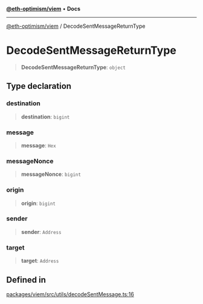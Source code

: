 [**@eth-optimism/viem**](../README.md) • **Docs**

***

[@eth-optimism/viem](../README.md) / DecodeSentMessageReturnType

# DecodeSentMessageReturnType

> **DecodeSentMessageReturnType**: `object`

## Type declaration

### destination

> **destination**: `bigint`

### message

> **message**: `Hex`

### messageNonce

> **messageNonce**: `bigint`

### origin

> **origin**: `bigint`

### sender

> **sender**: `Address`

### target

> **target**: `Address`

## Defined in

[packages/viem/src/utils/decodeSentMessage.ts:16](https://github.com/ethereum-optimism/ecosystem/blob/c363acafc2b5c0db021f95b4e5fefe43bbcaf322/packages/viem/src/utils/decodeSentMessage.ts#L16)
